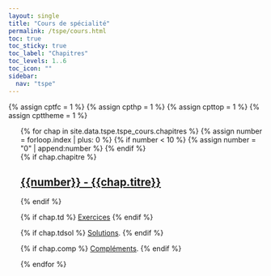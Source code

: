 ```yaml
---
layout: single
title: "Cours de spécialité"
permalink: /tspe/cours.html
toc: true
toc_sticky: true
toc_label: "Chapitres"
toc_levels: 1..6
toc_icon: ""
sidebar:
  nav: "tspe"
---
```


{% assign cptfc = 1 %}
{% assign cpthp = 1 %}
{% assign cpttop = 1 %}
{% assign cpttheme = 1 %}

<ul start="1" style="list-style-type:none">
{% for chap in site.data.tspe.tspe_cours.chapitres %}
{% assign number = forloop.index | plus: 0 %}
{% if number < 10 %}
{% assign number = "0" | append:number %}
{% endif %}
  
<li>
{% if chap.chapitre %}
<h2 class="mycss" id="chap_{{number}}"><a href="../_pages/tspe/cours/tspe-chap{{number}}.pdf">{{number}} - {{chap.titre}}</a></h2>
{% endif %}

{% if chap.td %}
<a href="../_pages/tspe/exercices/tspe-chap{{number}}.pdf">Exercices</a>
{% endif %}

{% if chap.tdsol %}
<a href="../_pages/tspe/exercices/tspe-solchap{{number}}.pdf">Solutions</a>.
{% endif %}

{% if chap.comp %}
<a href="../_pages/tspe/complements/tspe-comp{{number}}.pdf">Compléments</a>.
{% endif %}
</li>
{% endfor %}
</ul>
